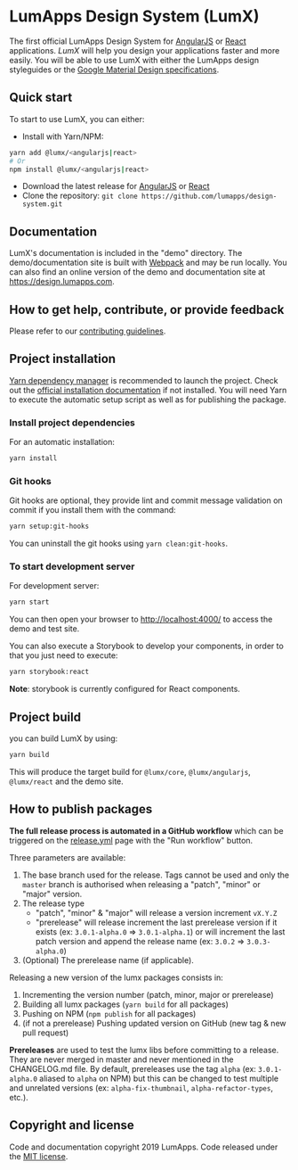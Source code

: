 # LumApps Design System (LumX)

The first official LumApps Design System for [AngularJS][angularjs] or [React][react] applications.
_LumX_ will help you design your applications faster and more easily. You will be able to use LumX with either the LumApps design styleguides or the [Google Material Design specifications][material].

## Quick start

To start to use LumX, you can either:

-   Install with Yarn/NPM:

```bash
yarn add @lumx/<angularjs|react>
# Or
npm install @lumx/<angularjs|react>
```

-   Download the latest release for [AngularJS][angularjs-release] or [React][react-release]
-   Clone the repository: `git clone https://github.com/lumapps/design-system.git`

## Documentation

LumX's documentation is included in the "demo" directory. The demo/documentation site is built with [Webpack][webpack] and may be run locally.
You can also find an online version of the demo and documentation site at https://design.lumapps.com.

## How to get help, contribute, or provide feedback

Please refer to our [contributing guidelines](CONTRIBUTING.md).

## Project installation

[Yarn dependency manager](https://yarnpkg.com/) is recommended to launch the project. Check out the [official installation documentation](https://yarnpkg.com/en/docs/install) if not installed.
You will need Yarn to execute the automatic setup script as well as for publishing the package.

### Install project dependencies

For an automatic installation:

```bash
yarn install
```

### Git hooks

Git hooks are optional, they provide lint and commit message validation on commit if you install them with the command:

```bash
yarn setup:git-hooks
```

You can uninstall the git hooks using `yarn clean:git-hooks`.

### To start development server

For development server:

```bash
yarn start
```

You can then open your browser to [http://localhost:4000/](http://localhost:4000/) to access the demo and test site.

You can also execute a Storybook to develop your components, in order to that you just need to execute:

```bash
yarn storybook:react
```

**Note**: storybook is currently configured for React components.

## Project build

you can build LumX by using:

```bash
yarn build
```

This will produce the target build for `@lumx/core`, `@lumx/angularjs`, `@lumx/react` and the demo site.

## How to publish packages

**The full release process is automated in a GitHub workflow** which can be triggered on the [release.yml](https://github.com/lumapps/design-system/actions/workflows/release.yml) page with the "Run workflow" button.

Three parameters are available:

1. The base branch used for the release. Tags cannot be used and only the `master` branch is authorised when releasing a "patch", "minor" or "major" version.
2. The release type
    - "patch", "minor" & "major" will release a version increment `vX.Y.Z`
    - "prerelease" will release increment the last prerelease version if it exists (ex: `3.0.1-alpha.0` => `3.0.1-alpha.1`) or will increment the last patch version and append the release name (ex: `3.0.2` => `3.0.3-alpha.0`)
3. (Optional) The prerelease name (if applicable).

Releasing a new version of the lumx packages consists in:

1. Incrementing the version number (patch, minor, major or prerelease)
2. Building all lumx packages (`yarn build` for all packages)
3. Pushing on NPM (`npm publish` for all packages)
4. (if not a prerelease) Pushing updated version on GitHub (new tag & new pull request)

**Prereleases** are used to test the lumx libs before committing to a release. They are never merged in master and never mentioned in the CHANGELOG.md file. By default, prereleases use the tag `alpha` (ex: `3.0.1-alpha.0` aliased to `alpha` on NPM) but this can be changed to test multiple and unrelated versions (ex: `alpha-fix-thumbnail`, `alpha-refactor-types`, etc.).

## Copyright and license

Code and documentation copyright 2019 LumApps. Code released under the [MIT license](LICENSE.md).

[angularjs]: https://angularjs.org/
[react]: https://react.org/
[material]: http://www.google.com/design/spec/material-design/introduction.html
[angularjs-release]: https://www.npmjs.com/package/@lumx/angularjs
[react-release]: https://www.npmjs.com/package/@lumx/react
[webpack]: https://webpack.js.org/
